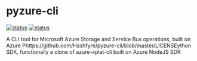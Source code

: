 # pyzure-cli

[![status](https://img.shields.io/badge/status-pre--alpha-orange.svg)]()
[![status](https://img.shields.io/github/license/hashfyre/pyzure-cli.svg)](https://github.com/Hashfyre/pyzure-cli/blob/master/LICENSE)

A CLI tool for Microsoft Azure Storage and Service Bus operations, built on Azure Phttps://github.com/Hashfyre/pyzure-cli/blob/master/LICENSEython SDK, functionally a clone of azure-xplat-cli built on Azure NodeJS SDK
